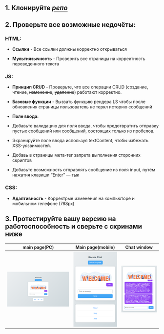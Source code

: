 
## 1. Клонируйте [*репо*][1]

## 2. Проверьте все возможные недочёты:
### HTML:

* **Ссылки** - Все ссылки должны корректно открываться

* **Мультиязычность** - Проверить все страницы на корректность переведенного текста

### JS:
* **Принцип CRUD** - Проверьте, что все операции CRUD (создание, чтение, ~~изменение~~, ~~удаление~~) работают корректно.

* **Базовые функции** - Вызвать функцию рендера LS чтобы после обновления страницы пользователь не терял историю сообщений

* **Поле ввода:**

 * Добавьте валидацию для поля ввода, чтобы предотвратить отправку пустых сообщений или сообщений, состоящих только из пробелов.

 * Экранируйте поле ввода используя textContent, чтобы избежать XSS-уязвимостей.

 * Добавь в <head> страницы мета-тег запрета выполнения сторонних скриптов

 * Добавьте возможность отправлять сообщение из поля input, путём нажатия клавиши “Enter” — [тык][3]

### CSS:
* **Адаптивность** - Корректрые изменения на компьюторе и мобильном телефоне (768px)

## 3. Протестируйте вашу версию на работоспособность и сверьте с скринами ниже

|main page(PC)|Main page(mobile)|Chat window|
|-------------|-----------------|-----------|
|![](src/img/PC.png)|![](src/img/Mobile.png)|![](src/img/Chat_window.png)|


[1]:https://github.com/agkondakov91/PR-intro-web-testing "Команда git clone"
[2]:https://autoprefixer.github.io/ru/
[3]:https://sky.pro/wiki/html/kak-aktivirovat-knopku-html-pri-nazhatii-enter-java-script/